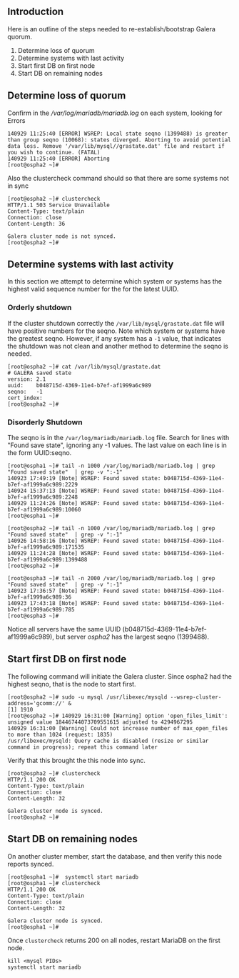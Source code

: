 Introduction
------------

Here is an outline of the steps needed to re-establish/bootstrap Galera quorum.

1.  Determine loss of quorum
2.  Determine systems with last activity
3.  Start first DB on first node
4.  Start DB on remaining nodes

Determine loss of quorum
------------------------

Confirm in the */var/log/mariadb/mariadb.log* on each system, looking for Errors

    140929 11:25:40 [ERROR] WSREP: Local state seqno (1399488) is greater than group seqno (10068): states diverged. Aborting to avoid potential data loss. Remove '/var/lib/mysql//grastate.dat' file and restart if you wish to continue. (FATAL)
    140929 11:25:40 [ERROR] Aborting
    [root@ospha2 ~]#

Also the clustercheck command should so that there are some systems not in sync

    [root@ospha2 ~]# clustercheck
    HTTP/1.1 503 Service Unavailable
    Content-Type: text/plain
    Connection: close
    Content-Length: 36

    Galera cluster node is not synced.
    [root@ospha2 ~]#

Determine systems with last activity
------------------------------------

In this section we attempt to determine which system or systems has the highest valid sequence number for the for the latest UUID.

### Orderly shutdown

If the cluster shutdown correctly the `/var/lib/mysql/grastate.dat` file will have positive numbers for the seqno. Note which system or systems have the greatest seqno. However, if any system has a `-1` value, that indicates the shutdown was not clean and another method to determine the seqno is needed.

    [root@ospha2 ~]# cat /var/lib/mysql/grastate.dat
    # GALERA saved state
    version: 2.1
    uuid:    b048715d-4369-11e4-b7ef-af1999a6c989
    seqno:   -1
    cert_index:
    [root@ospha2 ~]#

### Disorderly Shutdown

The seqno is in the `/var/log/mariadb/mariadb.log` file. Search for lines with "Found save state", ignoring any -1 values. The last value on each line is in the form UUID:seqno.

    [root@ospha1 ~]# tail -n 1000 /var/log/mariadb/mariadb.log | grep "Found saved state"  | grep -v ":-1"
    140923 17:49:19 [Note] WSREP: Found saved state: b048715d-4369-11e4-b7ef-af1999a6c989:2229
    140924 15:37:13 [Note] WSREP: Found saved state: b048715d-4369-11e4-b7ef-af1999a6c989:2248
    140929 11:24:26 [Note] WSREP: Found saved state: b048715d-4369-11e4-b7ef-af1999a6c989:10060
    [root@ospha1 ~]#

    [root@ospha2 ~]# tail -n 1000 /var/log/mariadb/mariadb.log | grep "Found saved state"  | grep -v ":-1"
    140926 14:58:16 [Note] WSREP: Found saved state: b048715d-4369-11e4-b7ef-af1999a6c989:171535
    140929 11:24:28 [Note] WSREP: Found saved state: b048715d-4369-11e4-b7ef-af1999a6c989:1399488
    [root@ospha2 ~]#

    [root@ospha3 ~]# tail -n 2000 /var/log/mariadb/mariadb.log | grep "Found saved state"  | grep -v ":-1"
    140923 17:36:57 [Note] WSREP: Found saved state: b048715d-4369-11e4-b7ef-af1999a6c989:36
    140923 17:43:18 [Note] WSREP: Found saved state: b048715d-4369-11e4-b7ef-af1999a6c989:785
    [root@ospha3 ~]#

Notice all servers have the same UUID (b048715d-4369-11e4-b7ef-af1999a6c989), but server *ospha2* has the largest seqno (1399488).

Start first DB on first node
----------------------------

The following command will initiate the Galera cluster. Since ospha2 had the highest seqno, that is the node to start first.

    [root@ospha2 ~]# sudo -u mysql /usr/libexec/mysqld --wsrep-cluster-address='gcomm://' &
    [1] 1910
    [root@ospha2 ~]# 140929 16:31:00 [Warning] option 'open_files_limit': unsigned value 18446744073709551615 adjusted to 4294967295
    140929 16:31:00 [Warning] Could not increase number of max_open_files to more than 1024 (request: 1835)
    /usr/libexec/mysqld: Query cache is disabled (resize or similar command in progress); repeat this command later

Verify that this brought the this node into sync.

    [root@ospha2 ~]# clustercheck
    HTTP/1.1 200 OK
    Content-Type: text/plain
    Connection: close
    Content-Length: 32

    Galera cluster node is synced.
    [root@ospha2 ~]#

Start DB on remaining nodes
---------------------------

On another cluster member, start the database, and then verify this node reports synced.

    [root@ospha1 ~]#  systemctl start mariadb
    [root@ospha1 ~]# clustercheck
    HTTP/1.1 200 OK
    Content-Type: text/plain
    Connection: close
    Content-Length: 32

    Galera cluster node is synced.
    [root@ospha1 ~]#

Once `clustercheck` returns 200 on all nodes, restart MariaDB on the first node.

    kill <mysql PIDs>
    systemctl start mariadb

